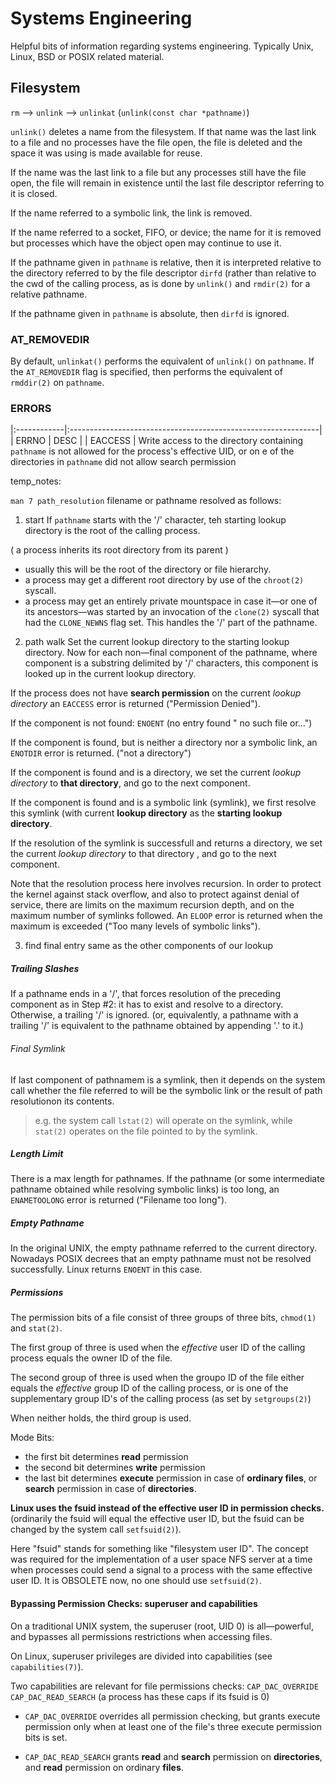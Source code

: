 # Systems Engineering
Helpful bits of information regarding systems engineering.
Typically Unix, Linux, BSD or POSIX related material.


## Filesystem

`rm` --> `unlink` --> `unlinkat` (`unlink(const char *pathname)`)

`unlink()` deletes a name from the filesystem. If that name was the last link to a file
and no processes have the file open, the file is deleted and the space it was using is made
available for reuse.

If the name was the last link to a file but any processes still have the file open, the file will
remain in existence until the last file descriptor referring to it is closed.

If the name referred to a symbolic link, the link is removed.

If the name referred to a socket, FIFO, or device; the name for it is removed but processes which
have the object open may continue to use it.

If the pathname given in `pathname` is relative, then it is interpreted relative
to the directory referred to by the file descriptor `dirfd` (rather than
relative to the cwd of the calling process, as is done by `unlink()` and `rmdir(2)`
for a relative pathname.


If the pathname given in `pathname` is absolute, then `dirfd` is ignored.

### AT_REMOVEDIR
By default, `unlinkat()` performs the equivalent of `unlink()` on `pathname`. If 
the `AT_REMOVEDIR` flag is specified, then performs the equivalent of `rmddir(2)` on
`pathname`.

### ERRORS

|:------------|:--------------------------------------------------------------|
| ERRNO       | DESC                                                          |
| EACCESS     | Write access to the directory containing `pathname` is not allowed for the process's
effective UID, or on e of the directories in `pathname` did not allow search permission






temp_notes:

`man 7 path_resolution`
filename or pathname resolved as follows:

1. start
If `pathname` starts with the '/' character, teh starting lookup directory is
the root of the calling process.

( a process inherits its root directory from its parent )

- usually this will be the root of the directory or file hierarchy.  
- a process may get a different root directory by use of the `chroot(2)` syscall.  
- a process may get an entirely private mountspace in case it—or one of its
ancestors—was started by an invocation of the `clone(2)` syscall that had the
`CLONE_NEWNS` flag set. This handles the '/' part of the pathname.  



2. path walk
Set the current lookup directory to the starting lookup directory.
Now for each non—final component of the pathname, where component is
a substring delimited by '/' characters, this component is looked up in the
current lookup directory.

If the process does not have **search permission** on the current *lookup directory*
an `EACCESS` error is returned ("Permission Denied").

If the component is not found: `ENOENT` (no entry found " no such file or...")

If the component is found, but is neither a directory nor a symbolic link, an
`ENOTDIR` error is returned. ("not a directory")

If the component is found and is a directory, we set the current *lookup directory*
to **that directory**, and go to the next component.

If the component is found and is a symbolic link (symlink), we first resolve
this symlink (with current **lookup directory** as the **starting lookup directory**.

If the resolution of the symlink is successfull and returns a directory, we set
the current *lookup directory* to that directory , and go to the next component.

Note that the resolution process here involves recursion.
In order to protect the kernel against stack overflow, and also to protect against 
denial of service, there are limits on the maximum recursion depth, and on the
 maximum number of symlinks followed.
An `ELOOP` error is returned when the maximum is exceeded ("Too many levels of 
symbolic links").



3. find final entry
same as the other components of our lookup

##### Trailing Slashes
If  a pathname ends in a '/', that forces resolution of the preceding component
as in Step #2: it has to exist and resolve to a directory. Otherwise, a 
trailing '/' is ignored. (or, equivalently, a pathname with a trailing '/' is
equivalent to the pathname obtained by appending '.' to it.)

###### Final Symlink
If last component of pathnamem is a symlink, then it depends on the system
call whether the file referred to will be the symbolic link or the result of
path resolutionon its contents. 

> e.g.
the system call `lstat(2)` will operate
on the symlink, while `stat(2)` operates on the file pointed to by the symlink.

##### Length Limit
There is a max length for pathnames. If the pathname (or some intermediate 
pathname obtained while resolving symbolic links) is too long, an `ENAMETOOLONG`
error is returned ("Filename too long").

##### Empty Pathname
In the original UNIX, the empty pathname referred to the current directory.
Nowadays POSIX decrees that an empty pathname must not be resolved successfully.
Linux returns `ENOENT` in this case.

##### Permissions
The permission bits of a file consist of three groups of three bits,
`chmod(1)` and `stat(2)`. 

The first group of three is used when the *effective* user ID of the calling
process equals the owner ID of the file.

The second group of three is used when the groupo ID of the file either equals 
the *effective* group ID of the calling process, or is 
one of the supplementary group ID's of the calling process (as set by `setgroups(2)`)

When neither holds, the third group is used.

Mode Bits:
- the first bit determines **read** permission
- the second bit determines **write** permission
- the last bit determines **execute** permission in case of **ordinary files**,
or **search** permission in case of **directories**.

**Linux uses the fsuid instead of the effective user ID in permission checks.**
(ordinarily the fsuid will equal the effective user ID, but the fsuid can be 
changed by the system call `setfsuid(2)`).

Here "fsuid" stands for something like "filesystem user ID". The concept was
required for the implementation of a user space NFS server at a time when
processes could send a signal to a process with the same effective user ID. It 
is OBSOLETE now, no one should use `setfsuid(2)`.


#### Bypassing Permission Checks: superuser and capabilities
On a traditional UNIX system, the superuser (root, UID 0) is all—powerful, and
bypasses all permissions restrictions when accessing files.

On Linux, superuser privileges are divided into capabilities (see `capabilities(7)`).

Two capabilities are relevant for file permissions checks: 
`CAP_DAC_OVERRIDE`
`CAP_DAC_READ_SEARCH` (a process has these caps if its fsuid is 0)

- `CAP_DAC_OVERRIDE`
overrides all permission checking, but grants execute permission only when at
least one of the file's three execute permission bits is set.

- `CAP_DAC_READ_SEARCH`
grants **read** and **search** permission on **directories**, and **read**
permission on ordinary **files**.



